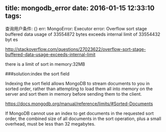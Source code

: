 title: mongodb_error
date: 2016-01-15 12:33:10
tags:
---

查询用户条件:  {}
err:  MongoError: Executor error: Overflow sort stage buffered data usage of 33554872 bytes exceeds internal limit of 33554432 byt
es

http://stackoverflow.com/questions/27023622/overflow-sort-stage-buffered-data-usage-exceeds-internal-limit

there is a limit of sort in memory:32MB

###solution:index the sort field


Indexing the sort field allows MongoDB to stream documents to you in sorted order, rather than attempting to load them all into memory on the server and sort them in memory before sending them to the client.


https://docs.mongodb.org/manual/reference/limits/#Sorted-Documents

If MongoDB cannot use an index to get documents in the requested sort order, the combined size of all documents in the sort operation, plus a small overhead, must be less than 32 megabytes.

